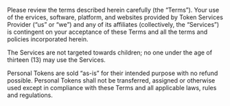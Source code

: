 Please review the terms described herein carefully (the “Terms”). Your use of the ervices, software, platform, and websites provided by Token Services Provider (“us” or “we”) and any of its affiliates (collectively, the “Services”) is contingent on your acceptance of these Terms and all the terms and policies incorporated herein.

The Services are not targeted towards children; no one under the age of thirteen (13) may use the Services.

Personal Tokens are sold “as-is” for their intended purpose with no refund possible. Personal Tokens shall not be transferred, assigned or otherwise used except in compliance with these Terms and all applicable laws, rules and regulations.
